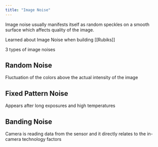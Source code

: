 ```yaml
---
title: "Image Noise"
---
```


Image noise usually manifests itself as random speckles on a smooth surface which affects quality of the image.

Learned about Image Noise when building [[Rubiks]]

3 types of image noises

## Random Noise

Fluctuation of the colors above the actual intensity of the image
## Fixed Pattern Noise

Appears after long exposures and high temperatures
## Banding Noise

Camera is reading data from the sensor and it directly relates to the in-camera technology factors

